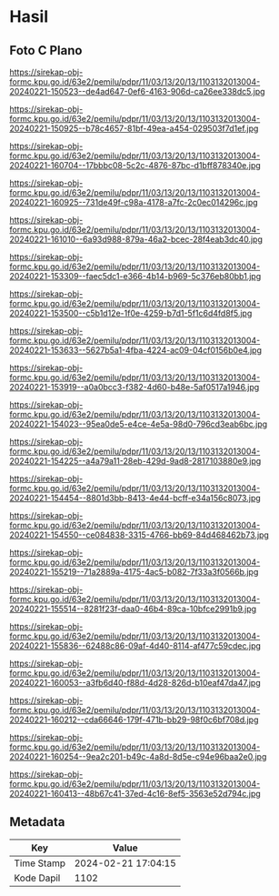 # Hasil

## Foto C Plano

https://sirekap-obj-formc.kpu.go.id/63e2/pemilu/pdpr/11/03/13/20/13/1103132013004-20240221-150523--de4ad647-0ef6-4163-906d-ca26ee338dc5.jpg

https://sirekap-obj-formc.kpu.go.id/63e2/pemilu/pdpr/11/03/13/20/13/1103132013004-20240221-150925--b78c4657-81bf-49ea-a454-029503f7d1ef.jpg

https://sirekap-obj-formc.kpu.go.id/63e2/pemilu/pdpr/11/03/13/20/13/1103132013004-20240221-160704--17bbbc08-5c2c-4876-87bc-d1bff878340e.jpg

https://sirekap-obj-formc.kpu.go.id/63e2/pemilu/pdpr/11/03/13/20/13/1103132013004-20240221-160925--731de49f-c98a-4178-a7fc-2c0ec014296c.jpg

https://sirekap-obj-formc.kpu.go.id/63e2/pemilu/pdpr/11/03/13/20/13/1103132013004-20240221-161010--6a93d988-879a-46a2-bcec-28f4eab3dc40.jpg

https://sirekap-obj-formc.kpu.go.id/63e2/pemilu/pdpr/11/03/13/20/13/1103132013004-20240221-153309--faec5dc1-e366-4b14-b969-5c376eb80bb1.jpg

https://sirekap-obj-formc.kpu.go.id/63e2/pemilu/pdpr/11/03/13/20/13/1103132013004-20240221-153500--c5b1d12e-1f0e-4259-b7d1-5f1c6d4fd8f5.jpg

https://sirekap-obj-formc.kpu.go.id/63e2/pemilu/pdpr/11/03/13/20/13/1103132013004-20240221-153633--5627b5a1-4fba-4224-ac09-04cf0156b0e4.jpg

https://sirekap-obj-formc.kpu.go.id/63e2/pemilu/pdpr/11/03/13/20/13/1103132013004-20240221-153919--a0a0bcc3-f382-4d60-b48e-5af0517a1946.jpg

https://sirekap-obj-formc.kpu.go.id/63e2/pemilu/pdpr/11/03/13/20/13/1103132013004-20240221-154023--95ea0de5-e4ce-4e5a-98d0-796cd3eab6bc.jpg

https://sirekap-obj-formc.kpu.go.id/63e2/pemilu/pdpr/11/03/13/20/13/1103132013004-20240221-154225--a4a79a11-28eb-429d-9ad8-2817103880e9.jpg

https://sirekap-obj-formc.kpu.go.id/63e2/pemilu/pdpr/11/03/13/20/13/1103132013004-20240221-154454--8801d3bb-8413-4e44-bcff-e34a156c8073.jpg

https://sirekap-obj-formc.kpu.go.id/63e2/pemilu/pdpr/11/03/13/20/13/1103132013004-20240221-154550--ce084838-3315-4766-bb69-84d468462b73.jpg

https://sirekap-obj-formc.kpu.go.id/63e2/pemilu/pdpr/11/03/13/20/13/1103132013004-20240221-155219--71a2889a-4175-4ac5-b082-7f33a3f0566b.jpg

https://sirekap-obj-formc.kpu.go.id/63e2/pemilu/pdpr/11/03/13/20/13/1103132013004-20240221-155514--8281f23f-daa0-46b4-89ca-10bfce2991b9.jpg

https://sirekap-obj-formc.kpu.go.id/63e2/pemilu/pdpr/11/03/13/20/13/1103132013004-20240221-155836--62488c86-09af-4d40-8114-af477c59cdec.jpg

https://sirekap-obj-formc.kpu.go.id/63e2/pemilu/pdpr/11/03/13/20/13/1103132013004-20240221-160053--a3fb6d40-f88d-4d28-826d-b10eaf47da47.jpg

https://sirekap-obj-formc.kpu.go.id/63e2/pemilu/pdpr/11/03/13/20/13/1103132013004-20240221-160212--cda66646-179f-471b-bb29-98f0c6bf708d.jpg

https://sirekap-obj-formc.kpu.go.id/63e2/pemilu/pdpr/11/03/13/20/13/1103132013004-20240221-160254--9ea2c201-b49c-4a8d-8d5e-c94e96baa2e0.jpg

https://sirekap-obj-formc.kpu.go.id/63e2/pemilu/pdpr/11/03/13/20/13/1103132013004-20240221-160413--48b67c41-37ed-4c16-8ef5-3563e52d794c.jpg


## Metadata

| Key        | Value               |
| ---------- | ------------------- |
| Time Stamp | 2024-02-21 17:04:15 |
| Kode Dapil | 1102                |




